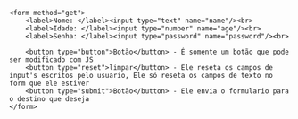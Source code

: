 
    <form method="get">
        <label>Nome: </label><input type="text" name="name"/><br>
        <label>Idade: </label><input type="number" name="age"/><br>
        <label>Senha: </label><input type="password" name="password"/><br>

        <button type="button">Botão</button> - É somente um botão que pode ser modificado com JS
        <button type="reset">limpar</button> - Ele reseta os campos de input's escritos pelo usuario, Ele só reseta os campos de texto no form que ele estiver
        <button type="submit">Botão</button> - Ele envia o formulario para o destino que deseja 
    </form>

